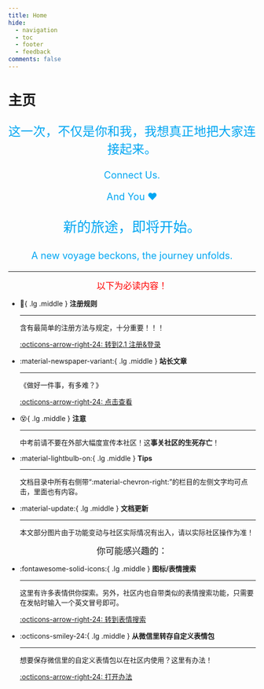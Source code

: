 ```yaml
---
title: Home
hide:
  - navigation
  - toc
  - footer
  - feedback
comments: false
---
```

# 主页

<script>!function(t,s){"object"==typeof exports&&"undefined"!=typeof module?module.exports=s():"function"==typeof define&&define.amd?define(s):(t||self).Typed=s()}(this,function(){function t(){return t=Object.assign?Object.assign.bind():function(t){for(var s=1;s<arguments.length;s++){var e=arguments[s];for(var n in e)Object.prototype.hasOwnProperty.call(e,n)&&(t[n]=e[n])}return t},t.apply(this,arguments)}var s={strings:["These are the default values...","You know what you should do?","Use your own!","Have a great day!"],stringsElement:null,typeSpeed:0,startDelay:0,backSpeed:0,smartBackspace:!0,shuffle:!1,backDelay:700,fadeOut:!1,fadeOutClass:"typed-fade-out",fadeOutDelay:500,loop:!1,loopCount:Infinity,showCursor:!0,cursorChar:"|",autoInsertCss:!0,attr:null,bindInputFocusEvents:!1,contentType:"html",onBegin:function(t){},onComplete:function(t){},preStringTyped:function(t,s){},onStringTyped:function(t,s){},onLastStringBackspaced:function(t){},onTypingPaused:function(t,s){},onTypingResumed:function(t,s){},onReset:function(t){},onStop:function(t,s){},onStart:function(t,s){},onDestroy:function(t){}},e=new(/*#__PURE__*/function(){function e(){}var n=e.prototype;return n.load=function(e,n,i){if(e.el="string"==typeof i?document.querySelector(i):i,e.options=t({},s,n),e.isInput="input"===e.el.tagName.toLowerCase(),e.attr=e.options.attr,e.bindInputFocusEvents=e.options.bindInputFocusEvents,e.showCursor=!e.isInput&&e.options.showCursor,e.cursorChar=e.options.cursorChar,e.cursorBlinking=!0,e.elContent=e.attr?e.el.getAttribute(e.attr):e.el.textContent,e.contentType=e.options.contentType,e.typeSpeed=e.options.typeSpeed,e.startDelay=e.options.startDelay,e.backSpeed=e.options.backSpeed,e.smartBackspace=e.options.smartBackspace,e.backDelay=e.options.backDelay,e.fadeOut=e.options.fadeOut,e.fadeOutClass=e.options.fadeOutClass,e.fadeOutDelay=e.options.fadeOutDelay,e.isPaused=!1,e.strings=e.options.strings.map(function(t){return t.trim()}),e.stringsElement="string"==typeof e.options.stringsElement?document.querySelector(e.options.stringsElement):e.options.stringsElement,e.stringsElement){e.strings=[],e.stringsElement.style.cssText="clip: rect(0 0 0 0);clip-path:inset(50%);height:1px;overflow:hidden;position:absolute;white-space:nowrap;width:1px;";var r=Array.prototype.slice.apply(e.stringsElement.children),o=r.length;if(o)for(var a=0;a<o;a+=1)e.strings.push(r[a].innerHTML.trim())}for(var u in e.strPos=0,e.currentElContent=this.getCurrentElContent(e),e.currentElContent&&e.currentElContent.length>0&&(e.strPos=e.currentElContent.length-1,e.strings.unshift(e.currentElContent)),e.sequence=[],e.strings)e.sequence[u]=u;e.arrayPos=0,e.stopNum=0,e.loop=e.options.loop,e.loopCount=e.options.loopCount,e.curLoop=0,e.shuffle=e.options.shuffle,e.pause={status:!1,typewrite:!0,curString:"",curStrPos:0},e.typingComplete=!1,e.autoInsertCss=e.options.autoInsertCss,e.autoInsertCss&&(this.appendCursorAnimationCss(e),this.appendFadeOutAnimationCss(e))},n.getCurrentElContent=function(t){return t.attr?t.el.getAttribute(t.attr):t.isInput?t.el.value:"html"===t.contentType?t.el.innerHTML:t.el.textContent},n.appendCursorAnimationCss=function(t){var s="data-typed-js-cursor-css";if(t.showCursor&&!document.querySelector("["+s+"]")){var e=document.createElement("style");e.setAttribute(s,"true"),e.innerHTML="\n        .typed-cursor{\n          opacity: 1;\n        }\n        .typed-cursor.typed-cursor--blink{\n          animation: typedjsBlink 0.7s infinite;\n          -webkit-animation: typedjsBlink 0.7s infinite;\n                  animation: typedjsBlink 0.7s infinite;\n        }\n        @keyframes typedjsBlink{\n          50% { opacity: 0.0; }\n        }\n        @-webkit-keyframes typedjsBlink{\n          0% { opacity: 1; }\n          50% { opacity: 0.0; }\n          100% { opacity: 1; }\n        }\n      ",document.body.appendChild(e)}},n.appendFadeOutAnimationCss=function(t){var s="data-typed-fadeout-js-css";if(t.fadeOut&&!document.querySelector("["+s+"]")){var e=document.createElement("style");e.setAttribute(s,"true"),e.innerHTML="\n        .typed-fade-out{\n          opacity: 0;\n          transition: opacity .25s;\n        }\n        .typed-cursor.typed-cursor--blink.typed-fade-out{\n          -webkit-animation: 0;\n          animation: 0;\n        }\n      ",document.body.appendChild(e)}},e}()),n=new(/*#__PURE__*/function(){function t(){}var s=t.prototype;return s.typeHtmlChars=function(t,s,e){if("html"!==e.contentType)return s;var n=t.substring(s).charAt(0);if("<"===n||"&"===n){var i;for(i="<"===n?">":";";t.substring(s+1).charAt(0)!==i&&!(1+ ++s>t.length););s++}return s},s.backSpaceHtmlChars=function(t,s,e){if("html"!==e.contentType)return s;var n=t.substring(s).charAt(0);if(">"===n||";"===n){var i;for(i=">"===n?"<":"&";t.substring(s-1).charAt(0)!==i&&!(--s<0););s--}return s},t}());/*#__PURE__*/
return function(){function t(t,s){e.load(this,s,t),this.begin()}var s=t.prototype;return s.toggle=function(){this.pause.status?this.start():this.stop()},s.stop=function(){this.typingComplete||this.pause.status||(this.toggleBlinking(!0),this.pause.status=!0,this.options.onStop(this.arrayPos,this))},s.start=function(){this.typingComplete||this.pause.status&&(this.pause.status=!1,this.pause.typewrite?this.typewrite(this.pause.curString,this.pause.curStrPos):this.backspace(this.pause.curString,this.pause.curStrPos),this.options.onStart(this.arrayPos,this))},s.destroy=function(){this.reset(!1),this.options.onDestroy(this)},s.reset=function(t){void 0===t&&(t=!0),clearInterval(this.timeout),this.replaceText(""),this.cursor&&this.cursor.parentNode&&(this.cursor.parentNode.removeChild(this.cursor),this.cursor=null),this.strPos=0,this.arrayPos=0,this.curLoop=0,t&&(this.insertCursor(),this.options.onReset(this),this.begin())},s.begin=function(){var t=this;this.options.onBegin(this),this.typingComplete=!1,this.shuffleStringsIfNeeded(this),this.insertCursor(),this.bindInputFocusEvents&&this.bindFocusEvents(),this.timeout=setTimeout(function(){0===t.strPos?t.typewrite(t.strings[t.sequence[t.arrayPos]],t.strPos):t.backspace(t.strings[t.sequence[t.arrayPos]],t.strPos)},this.startDelay)},s.typewrite=function(t,s){var e=this;this.fadeOut&&this.el.classList.contains(this.fadeOutClass)&&(this.el.classList.remove(this.fadeOutClass),this.cursor&&this.cursor.classList.remove(this.fadeOutClass));var i=this.humanizer(this.typeSpeed),r=1;!0!==this.pause.status?this.timeout=setTimeout(function(){s=n.typeHtmlChars(t,s,e);var i=0,o=t.substring(s);if("^"===o.charAt(0)&&/^\^\d+/.test(o)){var a=1;a+=(o=/\d+/.exec(o)[0]).length,i=parseInt(o),e.temporaryPause=!0,e.options.onTypingPaused(e.arrayPos,e),t=t.substring(0,s)+t.substring(s+a),e.toggleBlinking(!0)}if("`"===o.charAt(0)){for(;"`"!==t.substring(s+r).charAt(0)&&(r++,!(s+r>t.length)););var u=t.substring(0,s),p=t.substring(u.length+1,s+r),c=t.substring(s+r+1);t=u+p+c,r--}e.timeout=setTimeout(function(){e.toggleBlinking(!1),s>=t.length?e.doneTyping(t,s):e.keepTyping(t,s,r),e.temporaryPause&&(e.temporaryPause=!1,e.options.onTypingResumed(e.arrayPos,e))},i)},i):this.setPauseStatus(t,s,!0)},s.keepTyping=function(t,s,e){0===s&&(this.toggleBlinking(!1),this.options.preStringTyped(this.arrayPos,this));var n=t.substring(0,s+=e);this.replaceText(n),this.typewrite(t,s)},s.doneTyping=function(t,s){var e=this;this.options.onStringTyped(this.arrayPos,this),this.toggleBlinking(!0),this.arrayPos===this.strings.length-1&&(this.complete(),!1===this.loop||this.curLoop===this.loopCount)||(this.timeout=setTimeout(function(){e.backspace(t,s)},this.backDelay))},s.backspace=function(t,s){var e=this;if(!0!==this.pause.status){if(this.fadeOut)return this.initFadeOut();this.toggleBlinking(!1);var i=this.humanizer(this.backSpeed);this.timeout=setTimeout(function(){s=n.backSpaceHtmlChars(t,s,e);var i=t.substring(0,s);if(e.replaceText(i),e.smartBackspace){var r=e.strings[e.arrayPos+1];e.stopNum=r&&i===r.substring(0,s)?s:0}s>e.stopNum?(s--,e.backspace(t,s)):s<=e.stopNum&&(e.arrayPos++,e.arrayPos===e.strings.length?(e.arrayPos=0,e.options.onLastStringBackspaced(),e.shuffleStringsIfNeeded(),e.begin()):e.typewrite(e.strings[e.sequence[e.arrayPos]],s))},i)}else this.setPauseStatus(t,s,!1)},s.complete=function(){this.options.onComplete(this),this.loop?this.curLoop++:this.typingComplete=!0},s.setPauseStatus=function(t,s,e){this.pause.typewrite=e,this.pause.curString=t,this.pause.curStrPos=s},s.toggleBlinking=function(t){this.cursor&&(this.pause.status||this.cursorBlinking!==t&&(this.cursorBlinking=t,t?this.cursor.classList.add("typed-cursor--blink"):this.cursor.classList.remove("typed-cursor--blink")))},s.humanizer=function(t){return Math.round(Math.random()*t/2)+t},s.shuffleStringsIfNeeded=function(){this.shuffle&&(this.sequence=this.sequence.sort(function(){return Math.random()-.5}))},s.initFadeOut=function(){var t=this;return this.el.className+=" "+this.fadeOutClass,this.cursor&&(this.cursor.className+=" "+this.fadeOutClass),setTimeout(function(){t.arrayPos++,t.replaceText(""),t.strings.length>t.arrayPos?t.typewrite(t.strings[t.sequence[t.arrayPos]],0):(t.typewrite(t.strings[0],0),t.arrayPos=0)},this.fadeOutDelay)},s.replaceText=function(t){this.attr?this.el.setAttribute(this.attr,t):this.isInput?this.el.value=t:"html"===this.contentType?this.el.innerHTML=t:this.el.textContent=t},s.bindFocusEvents=function(){var t=this;this.isInput&&(this.el.addEventListener("focus",function(s){t.stop()}),this.el.addEventListener("blur",function(s){t.el.value&&0!==t.el.value.length||t.start()}))},s.insertCursor=function(){this.showCursor&&(this.cursor||(this.cursor=document.createElement("span"),this.cursor.className="typed-cursor",this.cursor.setAttribute("aria-hidden",!0),this.cursor.innerHTML=this.cursorChar,this.el.parentNode&&this.el.parentNode.insertBefore(this.cursor,this.el.nextSibling)))},t}()});
//# sourceMappingURL=typed.umd.js.map</script>
<center>
<div id="typed-strings">
  <p style="color:#02A6F2;font-size:1.8em">这一次，不仅是你和我，我想真正地把大家连接起来。</p>
  <p style="color:#02A6F2;font-size:1.4em">Connect Us.</p>
    <p style="color:#02A6F2;font-size:1.4em">And You ♥</p>
    <p style="color:#02A6F2;font-size:2em">新的旅途，即将开始。</p>
      <p style="color:#02A6F2;font-size:1.4em">A new voyage beckons, the journey unfolds.</p>
</div>
<span id="typed" style="color:#02A6F2;font-size:1.8em"></span>
</center>
<script>
  var typed = new Typed('#typed', {
    stringsElement: '#typed-strings',
    typeSpeed: 40,
    backSpeed: 20,
    startDelay: 100,
    loop: true
  });
</script>

---

<center><font  color= "red" size=4>以下为必读内容！</font></center>

<div class="grid cards" markdown>

-   :pencil:{ .lg .middle } __注册规则__

    ---
	含有最简单的注册方法与规定，十分重要！！！
	
    [:octicons-arrow-right-24: 转到2.1 注册&登录](/basic/2.1.%E6%B3%A8%E5%86%8C%26%E7%99%BB%E5%BD%95.html)

-   :material-newspaper-variant:{ .lg .middle } __站长文章__

    ---
    《做好一件事，有多难？》
    
    [:octicons-arrow-right-24: 点击查看](https://mp.weixin.qq.com/s/KmGX-9a1oGl3i-xju3XYMw)

-   :dizzy_face:{ .lg .middle } __注意__

    ---
	中考前请不要在外部大幅度宣传本社区！这**事关社区的生死存亡**！

-   :material-lightbulb-on:{ .lg .middle } __Tips__

    ---

    文档目录中所有右侧带“:material-chevron-right:”的栏目的左侧文字均可点击，里面也有内容。

-   :material-update:{ .lg .middle } __文档更新__

    ---

    本文部分图片由于功能变动与社区实际情况有出入，请以实际社区操作为准！
</div>

<center><font   size=4>你可能感兴趣的：</font></center>

<div class="grid cards" markdown>

-   :fontawesome-solid-icons:{ .lg .middle } __图标/表情搜索__

    ---

    这里有许多表情供你探索。另外，社区内也自带类似的表情搜索功能，只需要在发帖时输入一个英文冒号即可。

    [:octicons-arrow-right-24: 转到表情搜索](/info/iconsearch.html)

-   :octicons-smiley-24:{ .lg .middle } __从微信里转存自定义表情包__

	---
	想要保存微信里的自定义表情包以在社区内使用？这里有办法！

	[:octicons-arrow-right-24: 打开办法](/info/4.2.%E8%BD%AC%E5%AD%98%E8%A1%A8%E6%83%85%E5%8C%85.html)
	
</div>










